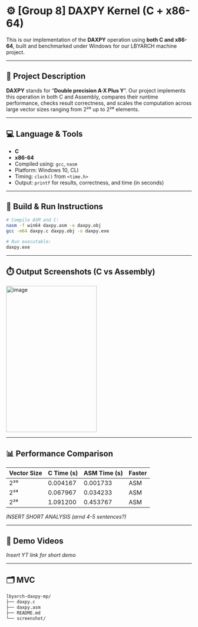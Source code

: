 # ⚙️ [Group 8] DAXPY Kernel (C + x86-64)

This is our implementation of the **DAXPY** operation using **both C and x86-64**, built and benchmarked under Windows for our LBYARCH machine project.

---

## 🔬 Project Description

**DAXPY** stands for “**Double precision A·X Plus Y**”. Our project implements this operation in both C and Assembly, compares their runtime performance, checks result correctness, and scales the computation across large vector sizes ranging from 2²⁰ up to 2²⁸ elements.

---

## 💻 Language & Tools

- **C** 
- **x86-64** 
- Compiled using: `gcc`, `nasm`
- Platform: Windows 10, CLI
- Timing: `clock()` from `<time.h>`
- Output: `printf` for results, correctness, and time (in seconds)

---

## 📐 Build & Run Instructions

```bash
# Compile ASM and C:
nasm -f win64 daxpy.asm -o daxpy.obj
gcc -m64 daxpy.c daxpy.obj -o daxpy.exe

# Run executable:
daxpy.exe
```

---

## ⏱️ Output Screenshots (C vs Assembly)

<img width="246" height="397" alt="image" src="https://github.com/user-attachments/assets/3b90fa82-8d07-4d8d-bd62-4df4996ec2bc" />


---
## 📊 Performance Comparison

| Vector Size | C Time (s) | ASM Time (s) | Faster |
| ----------- | ---------- | ------------ | ------ |
| 2²⁰         | 0.004167   | 0.001733     | ASM    |
| 2²⁴         | 0.067967   | 0.034233     | ASM    |
| 2²⁸         | 1.091200   | 0.453767     | ASM    |

*INSERT SHORT ANALYSIS (arnd 4-5 sentences?)*

---

## 🎥 Demo Videos

*Insert YT link for short demo*

---

## 🗂️ MVC

```bash
lbyarch-daxpy-mp/
├── daxpy.c              
├── daxpy.asm           
├── README.md            
└── screenshot/         
```
